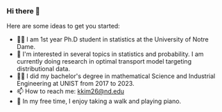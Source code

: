
### Hi there 👋

Here are some ideas to get you started:

- 🙋‍♂️ I am 1st year Ph.D student in statistics at the University of Notre Dame.
- 🔭 I'm interested in several topics in statistics and probability. I am currently doing research in optimal transport model targeting distributional data.
- 👨‍🎓 I did my bachelor's degree in mathematical Science and Industrial Engineering at UNIST from 2017 to 2023.
- 📫 How to reach me: kkim26@nd.edu
- 🎹 In my free time, I enjoy taking a walk and playing piano.
